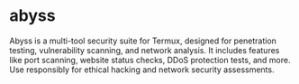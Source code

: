 # abyss
Abyss is a multi-tool security suite for Termux, designed for penetration testing, vulnerability scanning, and network analysis. It includes features like port scanning, website status checks, DDoS protection tests, and more. Use responsibly for ethical hacking and network security assessments.

